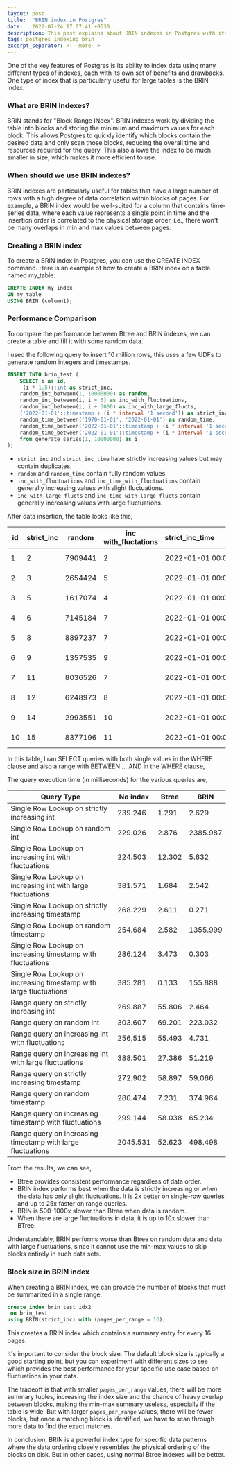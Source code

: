 ```yaml
---
layout: post
title:  "BRIN index in Postgres"
date:   2022-07-24 17:07:41 +0530
description: This post explains about BRIN indexes in Postgres with its pros and cons
tags: postgres indexing brin
excerpt_separator: <!--more-->
---
```


One of the key features of Postgres is its ability to index data using many different types of indexes, each with its own set of benefits and drawbacks. One type of index that is particularly useful for large tables is the BRIN index. 
<!--more-->
### What are BRIN Indexes?
BRIN stands for "Block Range INdex". BRIN indexes work by dividing the table into blocks and storing the minimum and maximum values for each block. This allows Postgres to quickly identify which blocks contain the desired data and only scan those blocks, reducing the overall time and resources required for the query. This also allows the index to be much smaller in size, which makes it more efficient to use.

### When should we use BRIN indexes?
BRIN indexes are particularly useful for tables that have a large number of rows with a high degree of data correlation within blocks of pages. For example, a BRIN index would be well-suited for a column that contains time-series data, where each value represents a single point in time and the insertion order is correlated to the physical storage order, i.e., there won't be many overlaps in min and max values between pages.


### Creating a BRIN index
To create a BRIN index in Postgres, you can use the CREATE INDEX command. Here is an example of how to create a BRIN index on a table named my_table:

```sql
CREATE INDEX my_index
ON my_table
USING BRIN (column1);
```

### Performance Comparison
To compare the performance between Btree and BRIN indexes, we can create a table and fill it with some random data.

I used the following query to insert 10 million rows, this uses a few UDFs to generate random integers and timestamps.

```sql
INSERT INTO brin_test (
    SELECT i as id,
     (i * 1.5)::int as strict_inc,
    random_int_between(1, 10000000) as random,
    random_int_between(i, i + 5) as inc_with_fluctuations,
    random_int_between(i, i + 5000) as inc_with_large_flucts,
    ('2022-01-01'::timestamp + (i * interval '1 second')) as strict_inc_time,
    random_time_between('1970-01-01', '2022-01-01') as random_time,
    random_time_between('2022-01-01'::timestamp + (i * interval '1 second'), '2022-01-01'::timestamp + (i * interval '1 second' + interval '10 second')) inc_time_with_fluctuations,
    random_time_between('2022-01-01'::timestamp + (i * interval '1 second'), '2022-01-01'::timestamp + (i * interval '1 second' + interval '1 month')) inc_time_with_large_flucts,
    from generate_series(1, 10000000) as i
);
```
- `strict_inc` and `strict_inc_time` have strictly increasing values but may contain duplicates.
- `random` and `random_time` contain fully random values.
- `inc_with_fluctuations` and `inc_time_with_fluctuations` contain generally increasing values with slight fluctuations.
- `inc_with_large_flucts` and `inc_time_with_large_flucts` contain generally increasing values with large fluctuations.

After data insertion, the table looks like this,

| id | strict_inc | random  | inc with_fluctations |   strict_inc_time&nbsp;&nbsp;&nbsp;&nbsp;&nbsp;&nbsp;&nbsp;&nbsp;&nbsp;&nbsp;&nbsp;&nbsp;&nbsp;&nbsp;&nbsp;&nbsp;&nbsp;&nbsp;&nbsp;&nbsp;&nbsp;   |        random_time&nbsp;&nbsp;&nbsp;&nbsp;&nbsp;&nbsp;&nbsp;&nbsp;&nbsp;&nbsp;&nbsp;&nbsp;&nbsp;&nbsp;&nbsp;&nbsp;&nbsp;&nbsp;&nbsp;&nbsp;&nbsp;         | inc_time_with_fluctuations | inc with_large_flucts | inc_time_with_large_flucts |
|----|------------|---------|---------|------------------------------------|----------------------------|----------------------------|-----------------------|----------------------------|
|  1 | 2 | 7909441 |   2 | 2022-01-01 00:00:01 | 2017-04-24 21:08:09.98 | 2022-01-01 00:00:10.77 |3741 | 2022-01-19 23:31:36.72 |
|  2 | 3 | 2654424 |   5 | 2022-01-01 00:00:02 | 2014-10-27 20:32:44.45 | 2022-01-01 00:00:08.86 |4568 | 2022-01-18 08:14:47.08 |
|  3 | 5 | 1617074 |   4 | 2022-01-01 00:00:03 | 2001-09-28 23:49:05.66 | 2022-01-01 00:00:12.68 |4847 | 2022-01-22 08:10:27.84 |
|  4 | 6 | 7145184 |   7 | 2022-01-01 00:00:04 | 1973-08-10 17:16:05.11  | 2022-01-01 00:00:11.9 |3630 | 2022-01-06 07:04:08.76 |
|  5 | 8 | 8897237 |   7 | 2022-01-01 00:00:05 | 2012-12-26 03:56:10.39 | 2022-01-01 00:00:09.65 |4341 | 2022-01-22 13:38:50.03 |
|  6 | 9 | 1357535 |   9 | 2022-01-01 00:00:06 | 2004-09-10 10:14:19.94 | 2022-01-01 00:00:13.54 |3571 | 2022-01-01 16:28:10.77 |
|  7 |11 | 8036526 |   7 | 2022-01-01 00:00:07 | 1976-04-18 13:52:20.69 | 2022-01-01 00:00:11.67 |2159 | 2022-01-30 05:03:33.79 |
|  8 |12 | 6248973 |   8 | 2022-01-01 00:00:08 | 1988-03-27 00:46:22.00 | 2022-01-01 00:00:12.15 |1202 | 2022-01-24 00:41:01.77 |
|  9 |14 | 2993551 |  10 | 2022-01-01 00:00:09 | 1990-06-07 14:07:25.84 | 2022-01-01 00:00:14.64 |1120 | 2022-01-12 00:54:51.17 |
| 10 |15 | 8377196 |  11 | 2022-01-01 00:00:10 | 1983-01-19 04:26:23.50 | 2022-01-01 00:00:19.99 | 323 | 2022-01-09 20:10:27.66 |

In this table, I ran SELECT queries with both single values in the WHERE clause and also a range with BETWEEN ... AND in the WHERE clause,

The query execution time (in milliseconds) for the various queries are,

|  Query Type  |  No index |  Btree | BRIN  |
|-------------------------------------------|---|---|---|
| Single Row Lookup on strictly increasing int  | 239.246  | 1.291  | 2.629  |
| Single Row Lookup on random int | 229.026  | 2.876  | 2385.987  |
| Single Row Lookup on increasing int with fluctuations | 224.503  |  12.302 | 5.632  |
| Single Row Lookup on increasing int with large fluctuations | 381.571 | 1.684 | 2.542 |
| Single Row Lookup on strictly increasing timestamp  | 268.229  |  2.611 | 0.271  |
| Single Row Lookup on random timestamp | 254.684  | 2.582  |  1355.999 |
| Single Row Lookup on increasing timestamp with fluctuations | 286.124  | 3.473  |  0.303 |
| Single Row Lookup on increasing timestamp with large fluctuations | 385.281 | 0.133 | 155.888 |
| Range query on strictly increasing int  | 269.887  | 55.806 |  2.464 |
| Range query on random int  | 303.607  | 69.201 | 223.032  |
| Range query on increasing int with fluctuations  | 256.515  | 55.493  |  4.731 |
| Range query on increasing int with large fluctuations | 388.501 | 27.386 | 51.219 |
| Range query on strictly increasing timestamp  | 272.902  | 58.897  |  59.066 |
| Range query on random timestamp  | 280.474  |  7.231 | 374.964  |
| Range query on increasing timestamp with fluctuations  | 299.144  | 58.038  | 65.234  |
| Range query on increasing timestamp with large fluctuations | 2045.531 | 52.623 | 498.498 |


From the results, we can see,
- Btree provides consistent performance regardless of data order.
- BRIN index performs best when the data is strictly increasing or when the data has only slight fluctuations. It is 2x better on single-row queries and up to 25x faster on range queries.
- BRIN is 500-1000x slower than Btree when data is random.
- When there are large fluctuations in data, it is up to 10x slower than BTree.


Understandably, BRIN performs worse than Btree on random data and data with large fluctuations, since it cannot use the min-max values to skip blocks entirely in such data sets.

### Block size in BRIN index
When creating a BRIN index, we can provide the number of blocks that must be summarized in a single range.
```sql
create index brin_test_idx2
 on brin_test
using BRIN(strict_inc) with (pages_per_range = 16);
```
This creates a BRIN index which contains a summary entry for every 16 pages.

It's important to consider the block size. The default block size is typically a good starting point, but you can experiment with different sizes to see which provides the best performance for your specific use case based on fluctuations in your data.

The tradeoff is that with smaller `pages_per_range` values, there will be more summary tuples, increasing the index size and the chance of heavy overlap between blocks, making the min-max summary useless, especially if the table is wide. But with larger `pages_per_range` values, there will be fewer blocks, but once a matching block is identified, we have to scan through more data to find the exact matches.

In conclusion, BRIN is a powerful index type for specific data patterns where the data ordering closely resembles the physical ordering of the blocks on disk. But in other cases, using normal Btree indexes will be better.
